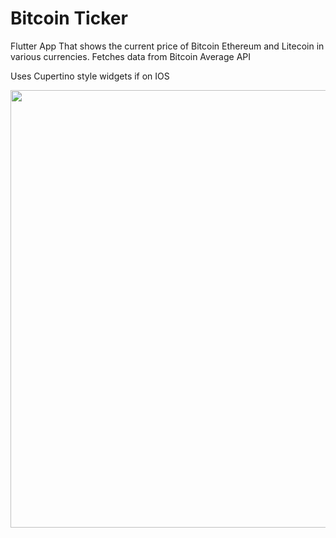 # Bitcoin Ticker
Flutter App That shows the current price of Bitcoin Ethereum and Litecoin in various currencies. Fetches data from Bitcoin Average API

Uses Cupertino style widgets if on IOS

<img height="700" src="https://github.com/OdongoWaga/Bitcoin-Ticker/blob/master/images/Aug-13-2019%2022-12-43.gif" />


